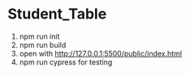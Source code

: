 # Student_Table
1. npm run init
2. npm run build
3. open with http://127.0.0.1:5500/public/index.html
4. npm run cypress for testing
